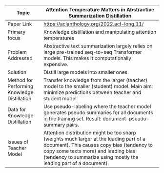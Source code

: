 | Topic | Attention Temperature Matters in Abstractive Summarization Distillation |
| ------------- | ------------- |
| Paper Link | https://aclanthology.org/2022.acl-long.11/ |
| Primary focus | Knowledge distillation and manipulating attention temperatures |
| Problem Addressed | Abstractive text summarization largely relies on large pre-trained seq-to-seq Transformer models. This makes it computationally expensive. |
| Solution | Distill large models into smaller ones |
| Method for Performing Knowledge Distillation | Transfer knowledge from the larger (teacher) model to the smaller (student) model. Main aim: minimize predictions  between teacher and student model
| Data for Knowledge Distillation | Use pseudo-labeling where the teacher model generates pseudo summaries for all documents in the training set. Result: document-pseudo-summary pairs. |
| Issues of Teacher Model| Attention distribution might be too sharp (weights much larger at the leading part of a document). This causes copy bias (tendency to copy some texts more) and leading bias (tendency to summarize using mostly the leading part of a document). |
